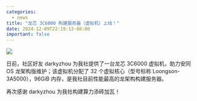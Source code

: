 ```yaml
---
categories:
  - news
title: "龙芯 3C6000 构建服务器（虚拟机）上线！"
date: 2024-12-09T22:19:13-08:00
important: false
---
```

![](/assets/news/yggdrasil.png)


日前，社区好友 darkyzhou 为我社提供了一台龙芯 3C6000 虚拟机，助力安同 OS 龙架构版维护；该虚拟机分配了 32 个虚拟核心（型号标称 Loongson-3A5000），96GiB 内存，是我社目前性能最高的龙架构构建服务器。

再次感谢 darkyzhou 为我社构建算力添砖加瓦！
